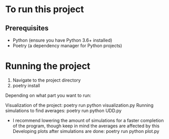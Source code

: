 # To run this project

## Prerequisites

- Python (ensure you have Python 3.6+ installed)
- Poetry (a dependency manager for Python projects)

# Running the project

1. Navigate to the project directory
2. poetry install

Depending on what part you want to run:

Visualization of the project: poetry run python visualization.py
Running simulations to find averages: poetry run python UDD.py
- I recommend lowering the amount of simulations for a faster completion of the program, though keep in mind the averages are affected by this
Developing plots after simulations are done: poetry run python plot.py



